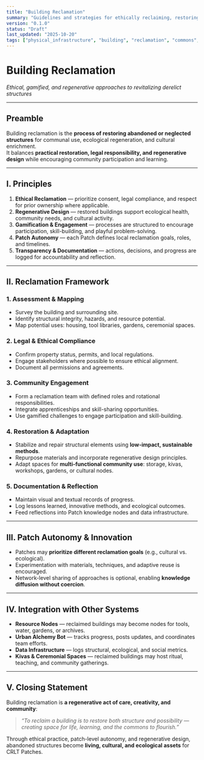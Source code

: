 ```yaml
---
title: "Building Reclamation"
summary: "Guidelines and strategies for ethically reclaiming, restoring, and repurposing abandoned or derelict buildings within CRLT Patches."
version: "0.1.0"
status: "Draft"
last_updated: "2025-10-20"
tags: ["physical_infrastructure", "building", "reclamation", "commons", "patches", "regenerative"]
---
```


# Building Reclamation  
*Ethical, gamified, and regenerative approaches to revitalizing derelict structures*

---

## Preamble

Building reclamation is the **process of restoring abandoned or neglected structures** for communal use, ecological regeneration, and cultural enrichment.  
It balances **practical restoration, legal responsibility, and regenerative design** while encouraging community participation and learning.

---

## I. Principles

1. **Ethical Reclamation** — prioritize consent, legal compliance, and respect for prior ownership where applicable.  
2. **Regenerative Design** — restored buildings support ecological health, community needs, and cultural activity.  
3. **Gamification & Engagement** — processes are structured to encourage participation, skill-building, and playful problem-solving.  
4. **Patch Autonomy** — each Patch defines local reclamation goals, roles, and timelines.  
5. **Transparency & Documentation** — actions, decisions, and progress are logged for accountability and reflection.

---

## II. Reclamation Framework

### 1. Assessment & Mapping
- Survey the building and surrounding site.  
- Identify structural integrity, hazards, and resource potential.  
- Map potential uses: housing, tool libraries, gardens, ceremonial spaces.

### 2. Legal & Ethical Compliance
- Confirm property status, permits, and local regulations.  
- Engage stakeholders where possible to ensure ethical alignment.  
- Document all permissions and agreements.

### 3. Community Engagement
- Form a reclamation team with defined roles and rotational responsibilities.  
- Integrate apprenticeships and skill-sharing opportunities.  
- Use gamified challenges to engage participation and skill-building.

### 4. Restoration & Adaptation
- Stabilize and repair structural elements using **low-impact, sustainable methods**.  
- Repurpose materials and incorporate regenerative design principles.  
- Adapt spaces for **multi-functional community use**: storage, kivas, workshops, gardens, or cultural nodes.

### 5. Documentation & Reflection
- Maintain visual and textual records of progress.  
- Log lessons learned, innovative methods, and ecological outcomes.  
- Feed reflections into Patch knowledge nodes and data infrastructure.

---

## III. Patch Autonomy & Innovation

- Patches may **prioritize different reclamation goals** (e.g., cultural vs. ecological).  
- Experimentation with materials, techniques, and adaptive reuse is encouraged.  
- Network-level sharing of approaches is optional, enabling **knowledge diffusion without coercion**.

---

## IV. Integration with Other Systems

- **Resource Nodes** — reclaimed buildings may become nodes for tools, water, gardens, or archives.  
- **Urban Alchemy Bot** — tracks progress, posts updates, and coordinates team efforts.  
- **Data Infrastructure** — logs structural, ecological, and social metrics.  
- **Kivas & Ceremonial Spaces** — reclaimed buildings may host ritual, teaching, and community gatherings.

---

## V. Closing Statement

Building reclamation is **a regenerative act of care, creativity, and community**:  

> *“To reclaim a building is to restore both structure and possibility — creating space for life, learning, and the commons to flourish.”*  

Through ethical practice, patch-level autonomy, and regenerative design, abandoned structures become **living, cultural, and ecological assets** for CRLT Patches.

